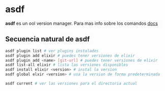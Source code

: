 # asdf

**asdf** es un ool version manager.
Para mas info sobre los comandos [docs](https://asdf-vm.com/manage/commands.html)

## Secuencia natural de asdf

```bash
asdf plugin list # ver plugins instalados
asdf plugin add elixir # puedes tener versiones de elixir
asdf plugin add <name> [git-url] # puedes tener versiones de elixir
asdf list-all elixir # lista las versiones disponibles
asdf install elixir <version> # instal la version
asdf global elxir <version> # usa la version de forma predeterminada
```


```bash
asdf current # ver las versiones para el directoria actual
```
